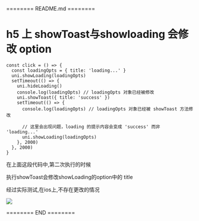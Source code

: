 ======== README.md ========

# h5 上 showToast与showloading 会修改 option
```
const click = () => {
  const loadingOpts = { title: 'loading...' }
  uni.showLoading(loadingOpts)
  setTimeout(() => {
    uni.hideLoading()
    console.log(loadingOpts) // loadingOpts 对象已经被修改
    uni.showToast({ title: 'success' })
    setTimeout(() => {
      console.log(loadingOpts) // loadingOpts 对象已经被 showToast 方法修改

      // 这里会出现问题，loading 的提示内容会变成 'success' 而非 'loading...'
      uni.showLoading(loadingOpts)
    }, 2000)
  }, 2000)
}
```

在上面这段代码中,第二次执行的时候

执行showToast会修改showLoading的option中的 title


经过实际测试,在ios上,不存在更改的情况

![](https://yuhepicgo.oss-cn-beijing.aliyuncs.com/picgo/20250408194545.png)

======== END ========
